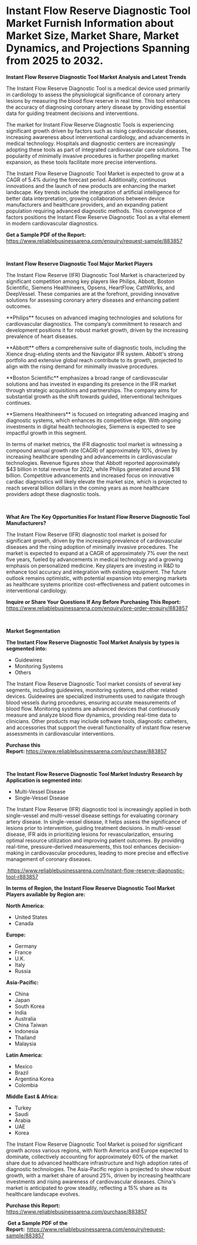 <p><h1>Instant Flow Reserve Diagnostic Tool Market Furnish Information about Market Size, Market Share, Market Dynamics, and Projections Spanning from 2025 to 2032.</h1></p><p><strong>Instant Flow Reserve Diagnostic Tool Market Analysis and Latest Trends</strong></p>
<p><p>The Instant Flow Reserve Diagnostic Tool is a medical device used primarily in cardiology to assess the physiological significance of coronary artery lesions by measuring the blood flow reserve in real time. This tool enhances the accuracy of diagnosing coronary artery disease by providing essential data for guiding treatment decisions and interventions. </p><p>The market for Instant Flow Reserve Diagnostic Tools is experiencing significant growth driven by factors such as rising cardiovascular diseases, increasing awareness about interventional cardiology, and advancements in medical technology. Hospitals and diagnostic centers are increasingly adopting these tools as part of integrated cardiovascular care solutions. The popularity of minimally invasive procedures is further propelling market expansion, as these tools facilitate more precise interventions.</p><p>The Instant Flow Reserve Diagnostic Tool Market is expected to grow at a CAGR of 5.4% during the forecast period. Additionally, continuous innovations and the launch of new products are enhancing the market landscape. Key trends include the integration of artificial intelligence for better data interpretation, growing collaborations between device manufacturers and healthcare providers, and an expanding patient population requiring advanced diagnostic methods. This convergence of factors positions the Instant Flow Reserve Diagnostic Tool as a vital element in modern cardiovascular diagnostics.</p></p>
<p><strong>Get a Sample PDF of the Report:&nbsp;</strong> <a href="https://www.reliablebusinessarena.com/enquiry/request-sample/883857?utm_campaign=3571&utm_medium=2&utm_source=Github&utm_content=ia&utm_term=16042025&utm_id=instant-flow-reserve-diagnostic-tool">https://www.reliablebusinessarena.com/enquiry/request-sample/883857</a></p>
<p>&nbsp;</p>
<p><strong>Instant Flow Reserve Diagnostic Tool Major Market Players</strong></p>
<p><p>The Instant Flow Reserve (IFR) Diagnostic Tool Market is characterized by significant competition among key players like Philips, Abbott, Boston Scientific, Siemens Healthineers, Opsens, HeartFlow, CathWorks, and DeepVessel. These companies are at the forefront, providing innovative solutions for assessing coronary artery diseases and enhancing patient outcomes.</p><p>**Philips** focuses on advanced imaging technologies and solutions for cardiovascular diagnostics. The company’s commitment to research and development positions it for robust market growth, driven by the increasing prevalence of heart diseases.</p><p>**Abbott** offers a comprehensive suite of diagnostic tools, including the Xience drug-eluting stents and the Navigator IFR system. Abbott's strong portfolio and extensive global reach contribute to its growth, projected to align with the rising demand for minimally invasive procedures.</p><p>**Boston Scientific** emphasizes a broad range of cardiovascular solutions and has invested in expanding its presence in the IFR market through strategic acquisitions and partnerships. The company aims for substantial growth as the shift towards guided, interventional techniques continues.</p><p>**Siemens Healthineers** is focused on integrating advanced imaging and diagnostic systems, which enhances its competitive edge. With ongoing investments in digital health technologies, Siemens is expected to see impactful growth in this segment.</p><p>In terms of market metrics, the IFR diagnostic tool market is witnessing a compound annual growth rate (CAGR) of approximately 10%, driven by increasing healthcare spending and advancements in cardiovascular technologies. Revenue figures show that Abbott reported approximately $43 billion in total revenue for 2022, while Philips generated around $18 billion. Competitive advancements and increased focus on innovative cardiac diagnostics will likely elevate the market size, which is projected to reach several billion dollars in the coming years as more healthcare providers adopt these diagnostic tools.</p></p>
<p>&nbsp;</p>
<p><strong>What Are The Key Opportunities For Instant Flow Reserve Diagnostic Tool Manufacturers?</strong></p>
<p><p>The Instant Flow Reserve (IFR) diagnostic tool market is poised for significant growth, driven by the increasing prevalence of cardiovascular diseases and the rising adoption of minimally invasive procedures. The market is expected to expand at a CAGR of approximately 7% over the next five years, fueled by advancements in medical technology and a growing emphasis on personalized medicine. Key players are investing in R&D to enhance tool accuracy and integration with existing equipment. The future outlook remains optimistic, with potential expansion into emerging markets as healthcare systems prioritize cost-effectiveness and patient outcomes in interventional cardiology.</p></p>
<p><strong>Inquire or Share Your Questions If Any Before Purchasing This Report:</strong> <a href="https://www.reliablebusinessarena.com/enquiry/pre-order-enquiry/883857?utm_campaign=3571&utm_medium=2&utm_source=Github&utm_content=ia&utm_term=16042025&utm_id=instant-flow-reserve-diagnostic-tool">https://www.reliablebusinessarena.com/enquiry/pre-order-enquiry/883857</a></p>
<p>&nbsp;</p>
<p><strong>Market Segmentation</strong></p>
<p><strong>The Instant Flow Reserve Diagnostic Tool Market Analysis by types is segmented into:</strong></p>
<p><ul><li>Guidewires</li><li>Monitoring Systems</li><li>Others</li></ul></p>
<p><p>The Instant Flow Reserve Diagnostic Tool market consists of several key segments, including guidewires, monitoring systems, and other related devices. Guidewires are specialized instruments used to navigate through blood vessels during procedures, ensuring accurate measurements of blood flow. Monitoring systems are advanced devices that continuously measure and analyze blood flow dynamics, providing real-time data to clinicians. Other products may include software tools, diagnostic catheters, and accessories that support the overall functionality of instant flow reserve assessments in cardiovascular interventions.</p></p>
<p><strong>Purchase this Report:&nbsp;</strong><a href="https://www.reliablebusinessarena.com/purchase/883857?utm_campaign=3571&utm_medium=2&utm_source=Github&utm_content=ia&utm_term=16042025&utm_id=instant-flow-reserve-diagnostic-tool">https://www.reliablebusinessarena.com/purchase/883857</a></p>
<p>&nbsp;</p>
<p><strong>The Instant Flow Reserve Diagnostic Tool Market Industry Research by Application is segmented into:</strong></p>
<p><ul><li>Multi-Vessel Disease</li><li>Single-Vessel Disease</li></ul></p>
<p><p>The Instant Flow Reserve (IFR) diagnostic tool is increasingly applied in both single-vessel and multi-vessel disease settings for evaluating coronary artery disease. In single-vessel disease, it helps assess the significance of lesions prior to intervention, guiding treatment decisions. In multi-vessel disease, IFR aids in prioritizing lesions for revascularization, ensuring optimal resource utilization and improving patient outcomes. By providing real-time, pressure-derived measurements, this tool enhances decision-making in cardiovascular procedures, leading to more precise and effective management of coronary diseases.</p></p>
<p><a href="https://www.reliablebusinessarena.com/instant-flow-reserve-diagnostic-tool-r883857?utm_campaign=3571&utm_medium=2&utm_source=Github&utm_content=ia&utm_term=16042025&utm_id=instant-flow-reserve-diagnostic-tool">&nbsp;https://www.reliablebusinessarena.com/instant-flow-reserve-diagnostic-tool-r883857</a></p>
<p><strong>In terms of Region, the Instant Flow Reserve Diagnostic Tool Market Players available by Region are:</strong></p>
<p>
    <p> <strong> North America: </strong>
        <ul>
            <li>United States</li>
            <li>Canada</li>
        </ul>
        </p> 
    <p> <strong> Europe: </strong>
        <ul>
            <li>Germany</li>
            <li>France</li>
            <li>U.K.</li>
            <li>Italy</li>
            <li>Russia</li>
        </ul>
        </p> 
    <p> <strong> Asia-Pacific: </strong>
        <ul>
            <li>China</li>
            <li>Japan</li>
            <li>South Korea</li>
            <li>India</li>
            <li>Australia</li>
            <li>China Taiwan</li>
            <li>Indonesia</li>
            <li>Thailand</li>
            <li>Malaysia</li>
        </ul>
        </p> 
    <p> <strong> Latin America: </strong>
        <ul>
            <li>Mexico</li>
            <li>Brazil</li>
            <li>Argentina Korea</li>
            <li>Colombia</li>
        </ul>
        </p> 
    <p> <strong> Middle East & Africa: </strong>
        <ul>
            <li>Turkey</li>
            <li>Saudi</li>
            <li>Arabia</li>
            <li>UAE</li>
            <li>Korea</li>
        </ul>
    </p>
    </p>
<p><p>The Instant Flow Reserve Diagnostic Tool Market is poised for significant growth across various regions, with North America and Europe expected to dominate, collectively accounting for approximately 60% of the market share due to advanced healthcare infrastructure and high adoption rates of diagnostic technologies. The Asia-Pacific region is projected to show robust growth, with a market share of around 25%, driven by increasing healthcare investments and rising awareness of cardiovascular diseases. China's market is anticipated to grow steadily, reflecting a 15% share as its healthcare landscape evolves.</p></p>
<p><strong>Purchase this Report: </strong><a href="https://www.reliablebusinessarena.com/purchase/883857?utm_campaign=3571&utm_medium=2&utm_source=Github&utm_content=ia&utm_term=16042025&utm_id=instant-flow-reserve-diagnostic-tool">https://www.reliablebusinessarena.com/purchase/883857</a></p>
<p>&nbsp;<strong>Get a Sample PDF of the Report:&nbsp;&nbsp;</strong><a href="https://www.reliablebusinessarena.com/enquiry/request-sample/883857?utm_campaign=3571&utm_medium=2&utm_source=Github&utm_content=ia&utm_term=16042025&utm_id=instant-flow-reserve-diagnostic-tool">https://www.reliablebusinessarena.com/enquiry/request-sample/883857</a></p>
<p><strong></strong></p>
<p><p></p><p></p><p></p></p>